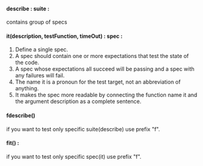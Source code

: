#### describe : suite : 

contains group of specs  

#### it(description, testFunction, timeOut) : spec : 

1. Define a single spec. 
2. A spec should contain one or more expectations that test the state of the code.
3. A spec whose expectations all succeed will be passing and a spec with any failures will fail. 
4. The name it is a pronoun for the test target, not an abbreviation of anything. 
5. It makes the spec more readable by connecting the function name it and the argument description as a complete sentence.


#### fdescribe() 

if you want to test only specific suite(describe) use prefix "f".

#### fit() : 

if you want to test only specific spec(it) use prefix "f".

